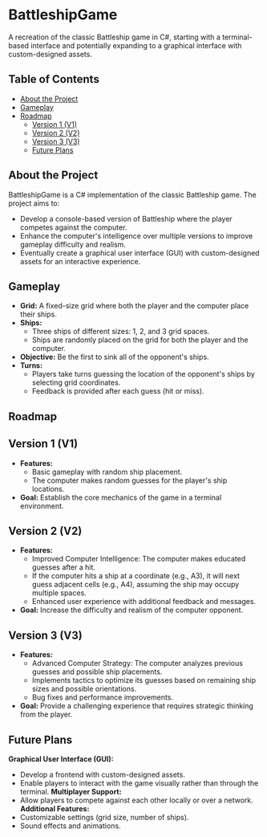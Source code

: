 # BattleshipGame
A recreation of the classic Battleship game in C#, starting with a terminal-based interface and potentially expanding to a graphical interface with custom-designed assets.

## Table of Contents

- [About the Project](#about-the-project)
- [Gameplay](#gameplay)
- [Roadmap](#roadmap)
  - [Version 1 (V1)](#version-1-v1)
  - [Version 2 (V2)](#version-2-v2)
  - [Version 3 (V3)](#version-3-v3)
  - [Future Plans](#future-plans)

## About the Project
BattleshipGame is a C# implementation of the classic Battleship game. The project aims to:

- Develop a console-based version of Battleship where the player competes against the computer.
- Enhance the computer's intelligence over multiple versions to improve gameplay difficulty and realism.
- Eventually create a graphical user interface (GUI) with custom-designed assets for an interactive experience.

## Gameplay
- **Grid:** A fixed-size grid where both the player and the computer place their ships.
- **Ships:**
  - Three ships of different sizes: 1, 2, and 3 grid spaces.
  - Ships are randomly placed on the grid for both the player and the computer.
- **Objective:** Be the first to sink all of the opponent's ships.
- **Turns:**
  - Players take turns guessing the location of the opponent's ships by selecting grid coordinates.
  - Feedback is provided after each guess (hit or miss).

## Roadmap
## Version 1 (V1)
- **Features:**
  - Basic gameplay with random ship placement.
  - The computer makes random guesses for the player's ship locations.
- **Goal:** Establish the core mechanics of the game in a terminal environment.
## Version 2 (V2)
- **Features:**
  - Improved Computer Intelligence: The computer makes educated guesses after a hit.
  - If the computer hits a ship at a coordinate (e.g., A3), it will next guess adjacent cells (e.g., A4), assuming the ship may occupy multiple spaces.
  - Enhanced user experience with additional feedback and messages.
- **Goal:** Increase the difficulty and realism of the computer opponent.
## Version 3 (V3)
- **Features:**
  - Advanced Computer Strategy: The computer analyzes previous guesses and possible ship placements.
  - Implements tactics to optimize its guesses based on remaining ship sizes and possible orientations.
  - Bug fixes and performance improvements.
- **Goal:** Provide a challenging experience that requires strategic thinking from the player.

## Future Plans
**Graphical User Interface (GUI):**
- Develop a frontend with custom-designed assets.
- Enable players to interact with the game visually rather than through the terminal.
**Multiplayer Support:**
- Allow players to compete against each other locally or over a network.
**Additional Features:**
- Customizable settings (grid size, number of ships).
- Sound effects and animations.
